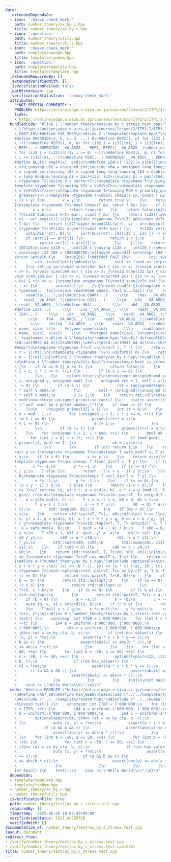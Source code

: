 ```yaml
---
data:
  _extendedDependsOn:
  - icon: ':heavy_check_mark:'
    path: number_theory/ax_by_c.hpp
    title: number_theory/ax_by_c.hpp
  - icon: ':question:'
    path: number_theory/utils.hpp
    title: number_theory/utils.hpp
  - icon: ':heavy_check_mark:'
    path: template/random.hpp
    title: template/random.hpp
  - icon: ':question:'
    path: template/template.hpp
    title: template/template.hpp
  _extendedRequiredBy: []
  _extendedVerifiedWith: []
  _isVerificationFailed: false
  _pathExtension: cpp
  _verificationStatusIcon: ':heavy_check_mark:'
  attributes:
    '*NOT_SPECIAL_COMMENTS*': ''
    PROBLEM: https://onlinejudge.u-aizu.ac.jp/courses/lesson/2/ITP1/1/ITP1_1_A
    links:
    - https://onlinejudge.u-aizu.ac.jp/courses/lesson/2/ITP1/1/ITP1_1_A
  bundledCode: "#line 1 \"number_theory/test/ax_by_c_stress.test.cpp\"\n#define PROBLEM\
    \ \"https://onlinejudge.u-aizu.ac.jp/courses/lesson/2/ITP1/1/ITP1_1_A\"\n#define\
    \ FAST_IO\n#define FIX_SEED\n\n#line 2 \"template/template.hpp\"\n#include <bits/stdc++.h>\n\
    #define OVERRIDE(a, b, c, d, ...) d\n#define REP2(i, n) for (i32 i = 0; i < (i32)(n);\
    \ ++i)\n#define REP3(i, m, n) for (i32 i = (i32)(m); i < (i32)(n); ++i)\n#define\
    \ REP(...) OVERRIDE(__VA_ARGS__, REP3, REP2)(__VA_ARGS__)\n#define PER2(i, n)\
    \ for (i32 i = (i32)(n)-1; i >= 0; --i)\n#define PER3(i, m, n) for (i32 i = (i32)(n)-1;\
    \ i >= (i32)(m); --i)\n#define PER(...) OVERRIDE(__VA_ARGS__, PER3, PER2)(__VA_ARGS__)\n\
    #define ALL(x) begin(x), end(x)\n#define LEN(x) (i32)(x.size())\nusing namespace\
    \ std;\nusing u32 = unsigned int;\nusing u64 = unsigned long long;\nusing i32\
    \ = signed int;\nusing i64 = signed long long;\nusing f64 = double;\nusing f80\
    \ = long double;\nusing pi = pair<i32, i32>;\nusing pl = pair<i64, i64>;\ntemplate\
    \ <typename T>\nusing V = vector<T>;\ntemplate <typename T>\nusing VV = V<V<T>>;\n\
    template <typename T>\nusing VVV = V<V<V<T>>>;\ntemplate <typename T>\nusing VVVV\
    \ = V<V<V<V<T>>>>;\ntemplate <typename T>\nusing PQR = priority_queue<T, V<T>,\
    \ greater<T>>;\ntemplate <typename T>\nbool chmin(T &x, const T &y) {\n    if\
    \ (x > y) {\n        x = y;\n        return true;\n    }\n    return false;\n\
    }\ntemplate <typename T>\nbool chmax(T &x, const T &y) {\n    if (x < y) {\n \
    \       x = y;\n        return true;\n    }\n    return false;\n}\ntemplate <typename\
    \ T>\ni32 lob(const V<T> &arr, const T &v) {\n    return (i32)(lower_bound(ALL(arr),\
    \ v) - arr.begin());\n}\ntemplate <typename T>\ni32 upb(const V<T> &arr, const\
    \ T &v) {\n    return (i32)(upper_bound(ALL(arr), v) - arr.begin());\n}\ntemplate\
    \ <typename T>\nV<i32> argsort(const V<T> &arr) {\n    V<i32> ret(arr.size());\n\
    \    iota(ALL(ret), 0);\n    sort(ALL(ret), [&](i32 i, i32 j) -> bool {\n    \
    \    if (arr[i] == arr[j]) {\n            return i < j;\n        } else {\n  \
    \          return arr[i] < arr[j];\n        }\n    });\n    return ret;\n}\n#ifdef\
    \ INT128\nusing u128 = __uint128_t;\nusing i128 = __int128_t;\n#endif\n[[maybe_unused]]\
    \ constexpr i32 INF = 1000000100;\n[[maybe_unused]] constexpr i64 INF64 = 3000000000000000100;\n\
    struct SetUpIO {\n    SetUpIO() {\n#ifdef FAST_IO\n        ios::sync_with_stdio(false);\n\
    \        cin.tie(nullptr);\n#endif\n        cout << fixed << setprecision(15);\n\
    \    }\n} set_up_io;\nvoid scan(char &x) { cin >> x; }\nvoid scan(u32 &x) { cin\
    \ >> x; }\nvoid scan(u64 &x) { cin >> x; }\nvoid scan(i32 &x) { cin >> x; }\n\
    void scan(i64 &x) { cin >> x; }\nvoid scan(f64 &x) { cin >> x; }\nvoid scan(string\
    \ &x) { cin >> x; }\ntemplate <typename T>\nvoid scan(V<T> &x) {\n    for (T &ele\
    \ : x) {\n        scan(ele);\n    }\n}\nvoid read() {}\ntemplate <typename Head,\
    \ typename... Tail>\nvoid read(Head &head, Tail &...tail) {\n    scan(head);\n\
    \    read(tail...);\n}\n#define CHAR(...)     \\\n    char __VA_ARGS__; \\\n \
    \   read(__VA_ARGS__);\n#define U32(...)     \\\n    u32 __VA_ARGS__; \\\n   \
    \ read(__VA_ARGS__);\n#define U64(...)     \\\n    u64 __VA_ARGS__; \\\n    read(__VA_ARGS__);\n\
    #define I32(...)     \\\n    i32 __VA_ARGS__; \\\n    read(__VA_ARGS__);\n#define\
    \ I64(...)     \\\n    i64 __VA_ARGS__; \\\n    read(__VA_ARGS__);\n#define F64(...)\
    \     \\\n    f64 __VA_ARGS__; \\\n    read(__VA_ARGS__);\n#define STR(...)  \
    \      \\\n    string __VA_ARGS__; \\\n    read(__VA_ARGS__);\n#define VEC(type,\
    \ name, size) \\\n    V<type> name(size);       \\\n    read(name);\n#define VVEC(type,\
    \ name, size1, size2)    \\\n    VV<type> name(size1, V<type>(size2)); \\\n  \
    \  read(name);\n#line 4 \"template/random.hpp\"\n\n#if defined(LOCAL) || defined(FIX_SEED)\n\
    std::mt19937_64 mt(123456789);\n#else\nstd::mt19937_64 mt(std::chrono::steady_clock::now().time_since_epoch().count());\n\
    #endif\n\ntemplate <typename T>\nT uniform(T l, T r) {\n    return std::uniform_int_distribution<T>(l,\
    \ r - 1)(mt);\n}\ntemplate <typename T>\nT uniform(T n) {\n    return std::uniform_int_distribution<T>(0,\
    \ n - 1)(mt);\n}\n#line 2 \"number_theory/ax_by_c.hpp\"\n\n#line 2 \"number_theory/utils.hpp\"\
    \n\n#line 4 \"number_theory/utils.hpp\"\n\nconstexpr bool is_prime(unsigned n)\
    \ {\n    if (n == 0 || n == 1) {\n        return false;\n    }\n    for (unsigned\
    \ i = 2; i * i <= n; ++i) {\n        if (n % i == 0) {\n            return false;\n\
    \        }\n    }\n    return true;\n}\n\nconstexpr unsigned mod_pow(unsigned\
    \ x, unsigned y, unsigned mod) {\n    unsigned ret = 1, self = x;\n    while (y\
    \ != 0) {\n        if (y & 1) {\n            ret = (unsigned)((unsigned long long)ret\
    \ * self % mod);\n        }\n        self = (unsigned)((unsigned long long)self\
    \ * self % mod);\n        y /= 2;\n    }\n    return ret;\n}\n\ntemplate <unsigned\
    \ mod>\nconstexpr unsigned primitive_root() {\n    static_assert(is_prime(mod),\
    \ \"`mod` must be a prime number.\");\n    if (mod == 2) {\n        return 1;\n\
    \    }\n\n    unsigned primes[32] = {};\n    int it = 0;\n    {\n        unsigned\
    \ m = mod - 1;\n        for (unsigned i = 2; i * i <= m; ++i) {\n            if\
    \ (m % i == 0) {\n                primes[it++] = i;\n                while (m\
    \ % i == 0) {\n                    m /= i;\n                }\n            }\n\
    \        }\n        if (m != 1) {\n            primes[it++] = m;\n        }\n\
    \    }\n    for (unsigned i = 2; i < mod; ++i) {\n        bool ok = true;\n  \
    \      for (int j = 0; j < it; ++j) {\n            if (mod_pow(i, (mod - 1) /\
    \ primes[j], mod) == 1) {\n                ok = false;\n                break;\n\
    \            }\n        }\n        if (ok) return i;\n    }\n    return 0;\n}\n\
    \n// y >= 1\ntemplate <typename T>\nconstexpr T safe_mod(T x, T y) {\n    x %=\
    \ y;\n    if (x < 0) {\n        x += y;\n    }\n    return x;\n}\n\n// y != 0\n\
    template <typename T>\nconstexpr T floor_div(T x, T y) {\n    if (y < 0) {\n \
    \       x *= -1;\n        y *= -1;\n    }\n    if (x >= 0) {\n        return x\
    \ / y;\n    } else {\n        return -((-x + y - 1) / y);\n    }\n}\n\n// y !=\
    \ 0\ntemplate <typename T>\nconstexpr T ceil_div(T x, T y) {\n    if (y < 0) {\n\
    \        x *= -1;\n        y *= -1;\n    }\n    if (x >= 0) {\n        return\
    \ (x + y - 1) / y;\n    } else {\n        return -(-x / y);\n    }\n}\n\n// b\
    \ >= 1\n// returns (g, x) s.t. g = gcd(a, b), a * x = g (mod b), 0 <= x < b /\
    \ g\n// from ACL\ntemplate <typename T>\nstd::pair<T, T> extgcd(T a, T b) {\n\
    \    a = safe_mod(a, b);\n    T s = b, t = a, m0 = 0, m1 = 1;\n    while (t) {\n\
    \        T u = s / t;\n        s -= t * u;\n        m0 -= m1 * u;\n        std::swap(s,\
    \ t);\n        std::swap(m0, m1);\n    }\n    if (m0 < 0) {\n        m0 += b /\
    \ s;\n    }\n    return std::pair<T, T>(s, m0);\n}\n\n// b >= 1\n// returns (g,\
    \ x, y) s.t. g = gcd(a, b), a * x + b * y = g, 0 <= x < b / g, |y| < max(2, |a|\
    \ / g)\ntemplate <typename T>\nstd::tuple<T, T, T> extgcd2(T a, T b) {\n    T\
    \ _a = safe_mod(a, b);\n    T quot = (a - _a) / b;\n    T x00 = 0, x01 = 1, y0\
    \ = b;\n    T x10 = 1, x11 = -quot, y1 = _a;\n    while (y1) {\n        T u =\
    \ y0 / y1;\n        x00 -= u * x10;\n        x01 -= u * x11;\n        y0 -= u\
    \ * y1;\n        std::swap(x00, x10);\n        std::swap(x01, x11);\n        std::swap(y0,\
    \ y1);\n    }\n    if (x00 < 0) {\n        x00 += b / y0;\n        x01 -= a /\
    \ y0;\n    }\n    return std::tuple<T, T, T>(y0, x00, x01);\n}\n\n// gcd(x, m)\
    \ == 1\ntemplate <typename T>\nT inv_mod(T x, T m) {\n    return extgcd(x, m).second;\n\
    }\n#line 4 \"number_theory/ax_by_c.hpp\"\n#include <optional>\n\n// solve a *\
    \ x + b * y = c\n// |x| <= |b * c|, |y| <= |a * c| (|a|, |b|, |c| > 0)\ntemplate\
    \ <typename T>\nstd::optional<std::pair<T, T>> ax_by_c(T a, T b, T c) {\n    if\
    \ (c == 0) {\n        return std::pair<T, T>(0, 0);\n    }\n    if (a == 0 &&\
    \ b == 0) {\n        return std::nullopt;\n    }\n    if (a == 0) {\n        if\
    \ (c % b) {\n            return std::nullopt;\n        }\n        return std::pair<T,\
    \ T>(0, c / b);\n    }\n    if (b == 0) {\n        if (c % a) {\n            return\
    \ std::nullopt;\n        }\n        return std::pair<T, T>(c / a, 0);\n    }\n\
    \    if (b < 0) {\n        a = -a;\n        b = -b;\n        c = -c;\n    }\n\
    \    auto [g, x, y] = extgcd2(a, b);\n    if (c % g) {\n        return std::nullopt;\n\
    \    }\n    T mult = c / g;\n    x *= mult;\n    y *= mult;\n    return std::pair<T,\
    \ T>(x, y);\n}\n#line 8 \"number_theory/test/ax_by_c_stress.test.cpp\"\n\nvoid\
    \ test() {\n    constexpr int ITER = 1'000'000;\n    for (int t = 0; t < ITER;\
    \ ++t) {\n        i64 a = uniform(-1'000'000, 1'000'000);\n        i64 b = uniform(-1'000'000,\
    \ 1'000'000);\n        i64 c = uniform(-1'000'000, 1'000'000);\n        optional<pair<i64,\
    \ i64>> ret = ax_by_c(a, b, c);\n        if (ret.has_value()) {\n            auto\
    \ [x, y] = *ret;\n            assert(a * x + b * y == c);\n            if (a &&\
    \ b && c) {\n                assert(abs(x) <= abs(b * c));\n                assert(abs(y)\
    \ <= abs(a * c));\n            }\n        }\n    }\n    for (int a = -50; a <=\
    \ 50; ++a) {\n        for (int b = -50; b <= 50; ++b) {\n            for (int\
    \ c = -50; c <= 50; ++c) {\n                optional<pair<i32, i32>> ret = ax_by_c(a,\
    \ b, c);\n                if (ret.has_value()) {\n                    auto [x,\
    \ y] = *ret;\n                    assert(a * x + b * y == c);\n              \
    \      if (a && b && c) {\n                        assert(abs(x) <= abs(b * c));\n\
    \                        assert(abs(y) <= abs(a * c));\n                    }\n\
    \                }\n            }\n        }\n    }\n}\n\nint main() {\n    test();\n\
    \    cout << \"Hello World\\n\";\n}\n"
  code: "#define PROBLEM \"https://onlinejudge.u-aizu.ac.jp/courses/lesson/2/ITP1/1/ITP1_1_A\"\
    \n#define FAST_IO\n#define FIX_SEED\n\n#include \"../../template/template.hpp\"\
    \n#include \"../../template/random.hpp\"\n#include \"../../number_theory/ax_by_c.hpp\"\
    \n\nvoid test() {\n    constexpr int ITER = 1'000'000;\n    for (int t = 0; t\
    \ < ITER; ++t) {\n        i64 a = uniform(-1'000'000, 1'000'000);\n        i64\
    \ b = uniform(-1'000'000, 1'000'000);\n        i64 c = uniform(-1'000'000, 1'000'000);\n\
    \        optional<pair<i64, i64>> ret = ax_by_c(a, b, c);\n        if (ret.has_value())\
    \ {\n            auto [x, y] = *ret;\n            assert(a * x + b * y == c);\n\
    \            if (a && b && c) {\n                assert(abs(x) <= abs(b * c));\n\
    \                assert(abs(y) <= abs(a * c));\n            }\n        }\n   \
    \ }\n    for (int a = -50; a <= 50; ++a) {\n        for (int b = -50; b <= 50;\
    \ ++b) {\n            for (int c = -50; c <= 50; ++c) {\n                optional<pair<i32,\
    \ i32>> ret = ax_by_c(a, b, c);\n                if (ret.has_value()) {\n    \
    \                auto [x, y] = *ret;\n                    assert(a * x + b * y\
    \ == c);\n                    if (a && b && c) {\n                        assert(abs(x)\
    \ <= abs(b * c));\n                        assert(abs(y) <= abs(a * c));\n   \
    \                 }\n                }\n            }\n        }\n    }\n}\n\n\
    int main() {\n    test();\n    cout << \"Hello World\\n\";\n}\n"
  dependsOn:
  - template/template.hpp
  - template/random.hpp
  - number_theory/ax_by_c.hpp
  - number_theory/utils.hpp
  isVerificationFile: true
  path: number_theory/test/ax_by_c_stress.test.cpp
  requiredBy: []
  timestamp: '2025-06-28 10:05:47+09:00'
  verificationStatus: TEST_ACCEPTED
  verifiedWith: []
documentation_of: number_theory/test/ax_by_c_stress.test.cpp
layout: document
redirect_from:
- /verify/number_theory/test/ax_by_c_stress.test.cpp
- /verify/number_theory/test/ax_by_c_stress.test.cpp.html
title: number_theory/test/ax_by_c_stress.test.cpp
---
```

